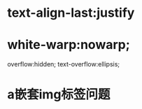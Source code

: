 # text-align-last:justify

# white-warp:nowarp;
  overflow:hidden;
  text-overflow:ellipsis;

# a嵌套img标签问题




